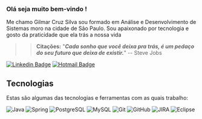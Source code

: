 ### Olá seja muito bem-vindo !


Me chamo Gilmar Cruz Silva sou formado em Análise e Desenvolvimento de Sistemas moro na cidade de São Paulo. Sou apaixonado por tecnologia e gosto da praticidade que ela trás a nossa vida



>>**Citações:**
> "**_Cada sonho que você deixa pra trás, é um pedaço do seu futuro que deixa de existir._**"
-- Steve Jobs

 [![Linkedin Badge](https://img.shields.io/badge/-Linkedin-blue?style=flat-square&logo=Linkedin&logoColor=white&link=https://www.linkedin.com/in/gilmar-cruz-silva/)](https://www.linkedin.com/in/gilmar-cruz-silva/)
 [![Hotmail Badge](https://img.shields.io/badge/-Hotmail-0078D4?style=flat-square&logo=microsoft-outlook&logoColor=white&link=mailto:gilmarcs1@hotmail.com)](mailto:gilmarcs1@hotmail.com)
## Tecnologias


Estas são algumas das tecnologias e ferramentas com as quais trabalho:

![Java](https://img.shields.io/badge/-Java-007396?style=flat-square&logo=java)
![Spring](https://img.shields.io/badge/-Spring-6DB33F?style=flat-square&logo=spring&logoColor=white)
![PostgreSQL](https://img.shields.io/badge/PostgreSQL-316192?style=flat-the-badge&logo=postgresql&logoColor=white)
![MySQL](https://img.shields.io/badge/-MySQL-4479A1?style=flat-square&logo=mysql&logoColor=white)
![Git](https://img.shields.io/badge/-Git-black?style=flat-square&logo=git)
![GitHub](https://img.shields.io/badge/-GitHub-181717?style=flat-square&logo=github)
![JIRA](https://img.shields.io/badge/-JIRA-0052CC?style=flat-square&logo=jira)
![Eclipse](https://img.shields.io/badge/-Eclipse-2C2255?style=flat-square&logo=eclipse&logoColor=white)
